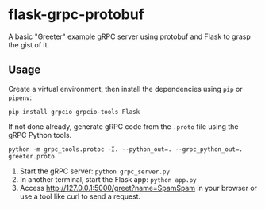 # flask-grpc-protobuf

A basic "Greeter" example gRPC server using protobuf and Flask to grasp the gist of it.

## Usage

Create a virtual environment, then install the dependencies using `pip` or `pipenv`:

```
pip install grpcio grpcio-tools Flask
```

If not done already, generate gRPC code from the `.proto` file using the gRPC Python tools.

```
python -m grpc_tools.protoc -I. --python_out=. --grpc_python_out=. greeter.proto
```

1. Start the gRPC server: `python grpc_server.py`
2. In another terminal, start the Flask app: `python app.py`
3. Access http://127.0.0.1:5000/greet?name=SpamSpam in your browser or use a tool like curl to send a request.
